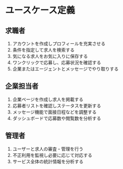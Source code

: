 # ユースケース定義

## 求職者
1. アカウントを作成しプロフィールを充実させる
2. 条件を指定して求人を検索する
3. 気になる求人をお気に入りに保存する
4. ワンクリックで応募し、応募状況を確認する
5. 企業またはエージェントとメッセージでやり取りする

## 企業担当者
1. 企業ページを作成し求人を掲載する
2. 応募者リストを確認しステータスを更新する
3. メッセージ機能で面接日程などを調整する
4. ダッシュボードで応募数や閲覧数を分析する

## 管理者
1. ユーザーと求人の審査・管理を行う
2. 不正利用を監視し必要に応じて対応する
3. サービス全体の統計情報を分析する
